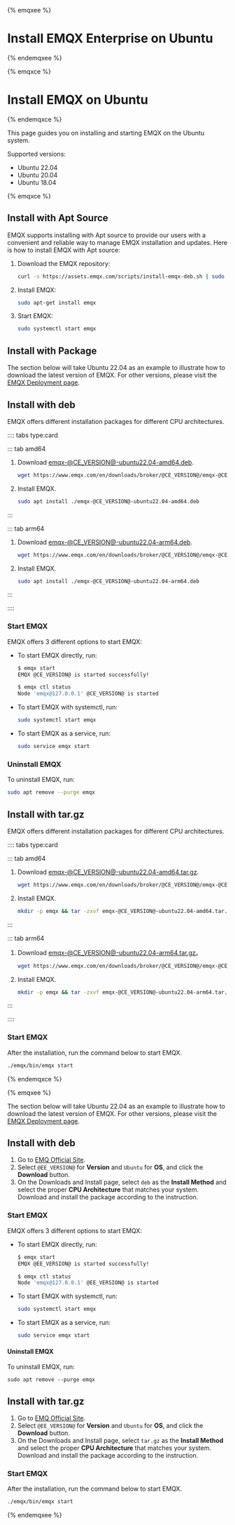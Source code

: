 {% emqxee %}
# Install EMQX Enterprise on Ubuntu
{% endemqxee %}

{% emqxce %}
# Install EMQX on Ubuntu
{% endemqxce %}


This page guides you on installing and starting EMQX on the Ubuntu system.

Supported versions:

- Ubuntu 22.04
- Ubuntu 20.04
- Ubuntu 18.04

{% emqxce %}

## Install with Apt Source

EMQX supports installing with Apt source to provide our users with a convenient and reliable way to manage EMQX installation and updates. Here is how to install EMQX with Apt source:

1. Download the EMQX repository:

   ```bash
   curl -s https://assets.emqx.com/scripts/install-emqx-deb.sh | sudo bash
   ```

2. Install EMQX:

   ```bash
   sudo apt-get install emqx
   ```

3. Start EMQX:

   ```bash
   sudo systemctl start emqx
   ```

## Install with Package

The section below will take Ubuntu 22.04 as an example to illustrate how to download the latest version of EMQX. For other versions, please visit the [EMQX Deployment page](https://www.emqx.io/downloads?os=Ubuntu). 

## Install with deb

EMQX offers different installation packages for different CPU architectures. 

:::: tabs type:card

::: tab amd64

1. Download [emqx-@CE_VERSION@-ubuntu22.04-amd64.deb](https://www.emqx.com/en/downloads/broker/@CE_VERSION@/emqx-@CE_VERSION@-ubuntu22.04-amd64.deb).

   ```bash
   wget https://www.emqx.com/en/downloads/broker/@CE_VERSION@/emqx-@CE_VERSION@-ubuntu22.04-amd64.deb
   ```

2. Install EMQX.

   ```bash
   sudo apt install ./emqx-@CE_VERSION@-ubuntu22.04-amd64.deb
   ```

:::

::: tab arm64

1. Download [emqx-@CE_VERSION@-ubuntu22.04-arm64.deb](https://www.emqx.com/en/downloads/broker/@CE_VERSION@/emqx-@CE_VERSION@-ubuntu22.04-arm64.deb).

   ```bash
   wget https://www.emqx.com/en/downloads/broker/@CE_VERSION@/emqx-@CE_VERSION@-ubuntu22.04-arm64.deb
   ```

2. Install EMQX.

   ```bash
   sudo apt install ./emqx-@CE_VERSION@-ubuntu22.04-arm64.deb
   ```

:::

::::

### Start EMQX

EMQX offers 3 different options to start EMQX:

- To start EMQX directly, run:

  ```bash
  $ emqx start
  EMQX @CE_VERSION@ is started successfully!
  
  $ emqx ctl status
  Node 'emqx@127.0.0.1' @CE_VERSION@ is started
  ```

- To start EMQX with systemctl, run:

  ```bash
  sudo systemctl start emqx
  ```

- To start EMQX as a service, run:

  ```bash
  sudo service emqx start
  ```

### Uninstall EMQX

To uninstall EMQX, run:

```bash
sudo apt remove --purge emqx
```

## Install with tar.gz 

EMQX offers different installation packages for different CPU architectures. 

:::: tabs type:card

::: tab amd64

1. Download [emqx-@CE_VERSION@-ubuntu22.04-amd64.tar.gz](https://www.emqx.com/en/downloads/broker/@CE_VERSION@/emqx-@CE_VERSION@-ubuntu22.04-amd64.tar.gz).

   ```bash
   wget https://www.emqx.com/en/downloads/broker/@CE_VERSION@/emqx-@CE_VERSION@-ubuntu22.04-amd64.tar.gz
   ```

2. Install EMQX.

   ```bash
   mkdir -p emqx && tar -zxvf emqx-@CE_VERSION@-ubuntu22.04-amd64.tar.gz -C emqx
   ```

:::

::: tab arm64

1. Download [emqx-@CE_VERSION@-ubuntu22.04-arm64.tar.gz](https://www.emqx.com/en/downloads/broker/@CE_VERSION@/emqx-@CE_VERSION@-ubuntu22.04-arm64.tar.gz)。

   ```bash
   wget https://www.emqx.com/en/downloads/broker/@CE_VERSION@/emqx-@CE_VERSION@-ubuntu22.04-arm64.tar.gz
   ```

2. Install EMQX.

   ```bash
   mkdir -p emqx && tar -zxvf emqx-@CE_VERSION@-ubuntu22.04-arm64.tar.gz -C emqx
   ```

:::

::::

### Start EMQX

After the installation, run the command below to start EMQX.

```bash
./emqx/bin/emqx start
```

{% endemqxce %}

{% emqxee %}

The section below will take Ubuntu 22.04 as an example to illustrate how to download the latest version of EMQX. For other versions, please visit the [EMQX Deployment page](https://www.emqx.com/en/try?product=enterprise). 

## Install with deb

1. Go to [EMQ Official Site](https://www.emqx.com/en/try?product=enterprise&currentVersion=@EE_VERSION@&currentOS=Ubuntu=currentOS=Ubuntu22&utm_source=docs.emqx.com&utm_medium=referral&utm_campaign=enterprise-docs-install-to-try-enterprise).
2. Select `@EE_VERSION@` for **Version** and `Ubuntu` for **OS**, and click the **Download** button.
3. On the Downloads and Install page, select `deb` as the **Install Method** and select the proper **CPU Architecture** that matches your system. Download and install the package according to the instruction.

### Start EMQX

EMQX offers 3 different options to start EMQX:

- To start EMQX directly, run:

  ```bash
  $ emqx start
  EMQX @EE_VERSION@ is started successfully!
  
  $ emqx ctl status
  Node 'emqx@127.0.0.1' @EE_VERSION@ is started
  ```

- To start EMQX with systemctl, run:

  ```bash
  sudo systemctl start emqx
  ```

- To start EMQX as a service, run:

  ```bash
  sudo service emqx start
  ```

#### Uninstall EMQX

To uninstall EMQX, run:

```
sudo apt remove --purge emqx
```

## Install with tar.gz 

1. Go to [EMQ Official Site](https://www.emqx.com/en/try?product=enterprise&currentVersion=@EE_VERSION@&currentOS=Ubuntu=currentOS=Ubuntu22&utm_source=docs.emqx.com&utm_medium=referral&utm_campaign=enterprise-docs-install-to-try-enterprise).
2. Select `@EE_VERSION@` for **Version** and `Ubuntu` for **OS**, and click the **Download** button.
3. On the Downloads and Install page, select `tar.gz` as the **Install Method** and select the proper **CPU Architecture** that matches your system. Download and install the package according to the instruction.

### Start EMQX

After the installation, run the command below to start EMQX.

```bash
./emqx/bin/emqx start
```

{% endemqxee %}
